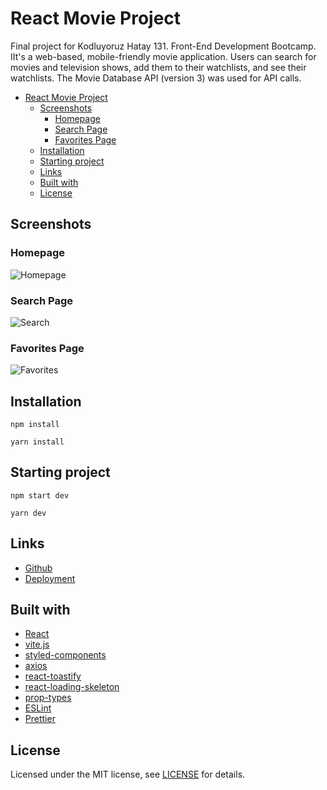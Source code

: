 # React Movie Project

Final project for Kodluyoruz Hatay 131. Front-End Development Bootcamp.
IIt's a web-based, mobile-friendly movie application.
Users can search for movies and television shows, add them to their watchlists, and see their watchlists.
The Movie Database API (version 3) was used for API calls.

- [React Movie Project](#react-movie-project)
  - [Screenshots](#screenshots)
    - [Homepage](#homepage)
    - [Search Page](#search-page)
    - [Favorites Page](#favorites-page)
  - [Installation](#installation)
  - [Starting project](#starting-project)
  - [Links](#links)
  - [Built with](#built-with)
  - [License](#license)

## Screenshots

### Homepage

![Homepage](./src/assets/screenshots/Homepage.gif)

### Search Page

![Search](./src/assets/screenshots/search.gif)

### Favorites Page

![Favorites](./src/assets/screenshots/Favorites.gif)

## Installation

```
npm install
```

```
yarn install
```

## Starting project

```
npm start dev
```

```
yarn dev
```

## Links

- [Github](https://github.com/aycanogut/movie-app-react)
- [Deployment](https://react-movie-app-gamma.vercel.app/)

## Built with

- [React](https://reactjs.org/)
- [vite.js](https://vitejs.dev/)
- [styled-components](https://styled-components.com/)
- [axios](https://axios-http.com/)
- [react-toastify](https://github.com/fkhadra/react-toastify)
- [react-loading-skeleton](https://github.com/dvtng/react-loading-skeleton)
- [prop-types](https://www.npmjs.com/package/prop-types)
- [ESLint](https://eslint.org/)
- [Prettier](https://prettier.io/)

## License

Licensed under the MIT license, see [LICENSE](https://github.com/aycanogut/e-commerce-react/blob/main/LICENSE) for details.
